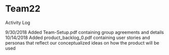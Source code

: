 # Team22
Activity Log

9/30/2018	Added Team-Setup.pdf containing group agreements and details
10/14/2018	Added product_backlog_0.pdf containing user stories and personas that reflect our conceptualized ideas on how the product will be used